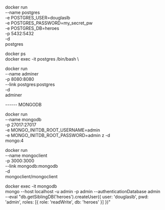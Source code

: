 docker run \
    --name postgres \
    -e POSTGRES_USER=douglaslb \
    -e POSTGRES_PASSWORD=my_secret_pw \
    -e POSTGRES_DB=heroes \
    -p 5432:5432 \
    -d \
    postgres

docker ps \
docker exec -it postgres /bin/bash \

docker run \
    --name adminer \
    -p 8080:8080 \
    --link postgres:postgres \
    -d \
    adminer

------ MONGODB

docker run \
    --name mongodb \
    -p 27017:27017 \
    -e MONGO_INITDB_ROOT_USERNAME=admin \
    -e MONGO_INITDB_ROOT_PASSWORD=admin z
    -d \
    mongo:4

docker run \
    --name mongoclient \
    -p 3000:3000 \
    --link mongodb:mongodb \
    -d \
    mongoclient/mongoclient

docker exec -it mongodb \
    mongo --host localhost -u admin -p admin --authenticationDatabase admin \
    --eval "db.getSiblingDB('heroes').createUser({ user: 'douglaslb', pwd: 'admin', roles: [{ role: 'readWrite', db: 'heroes' }] })"




